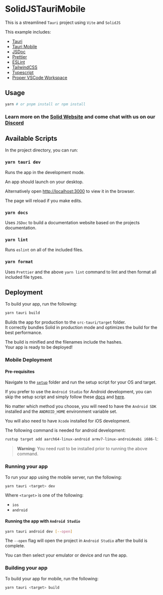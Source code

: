 # SolidJSTauriMobile

This  is a streamlined `Tauri` project using `Vite` and `SolidJS`

This example includes:

- [Tauri](https://tauri.app/)
- [Tauri Mobile](https://next--tauri.netlify.app/blog/2022/12/09/tauri-mobile-alpha)
- [JSDoc](https://jsdoc.app/)
- [Prettier](https://prettier.io/)
- [ESLint](https://eslint.org/)
- [TailwindCSS](https://tailwindcss.com/)
- [Typescript](https://www.typescriptlang.org/)
- [Proper VSCode Workspace](./my-app/example.code-workspace)

## Usage

```bash
yarn # or pnpm install or npm install
```

### Learn more on the [Solid Website](https://solidjs.com) and come chat with us on our [Discord](https://discord.com/invite/solidjs)

## Available Scripts

In the project directory, you can run:

### `yarn tauri dev`

Runs the app in the development mode.<br>

An app should launch on your desktop.

Alternatively open [http://localhost:3000](http://localhost:3000) to view it in the browser.

The page will reload if you make edits.<br>

### `yarn docs`

Uses `JSDoc` to build a documentation website based on the projects documentation.

### `yarn lint`

Runs `eslint` on all of the included files.

### `yarn format`

Uses `Prettier` and the above `yarn lint` command to lint and then format all included file types.

## Deployment

To build your app, run the following:

```bash
yarn tauri build
```

Builds the app for production to the `src-tauri/target` folder.<br>
It correctly bundles Solid in production mode and optimizes the build for the best performance.

The build is minified and the filenames include the hashes.<br>
Your app is ready to be deployed!

### Mobile Deployment

#### Pre-requisites

Navigate to the [`setup`](/setup) folder and run the setup script for your OS and target.

If you prefer to use the `Android Studio` for Android development, you can skip the setup script and simply follow these [docs](https://next--tauri.netlify.app/next/mobile/development/configuration) and [here](https://next--tauri.netlify.app/next/guides/getting-started/prerequisites/windows).

No matter which method you choose, you will need to have the `Android SDK` installed and the `ANDROID_HOME` environment variable set.

You will also need to have `Xcode` installed for iOS development.

The following command is needed for android development:

```bash
rustup target add aarch64-linux-android armv7-linux-androideabi i686-linux-android x86_64-linux-android
```

> **Warning**: You need rust to be installed prior to running the above command.

### Running your app

To run your app using the mobile server, run the following:

```bash
yarn tauri <target> dev
```

Where `<target>` is one of the following:

- `ios`
- `android`
  
#### Running the app with `Android Studio`

```bash
yarn tauri android dev [--open]
```

The `--open` flag will open the project in `Android Studio` after the build is complete.

You can then select your emulator or device and run the app.

### Building your app

To build your app for mobile, run the following:

```bash
yarn tauri <target> build
```
